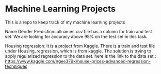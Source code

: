 # Machine Learning Projects
This is a repo to keep track of my machine learning projects

Name Gender Prediction: allnames.csv file has a column for train and test set. We are looking for accuracy above 95% on the test set in this task.

Housing regression:  It is a project from Kaggle. There is a train and test file under Housing_regression,  which is from kaggle. The solution is trying to apply regularized regression to the data set.
                                    here is the link to the data set : https://www.kaggle.com/ngee379k/house-prices-advanced-regression-techniques
